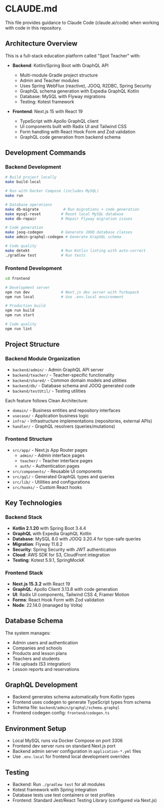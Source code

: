 # CLAUDE.md

This file provides guidance to Claude Code (claude.ai/code) when working with code in this repository.

## Architecture Overview

This is a full-stack education platform called "Spot Teacher" with:

- **Backend**: Kotlin/Spring Boot with GraphQL API
  - Multi-module Gradle project structure
  - Admin and Teacher modules
  - Uses Spring WebFlux (reactive), JOOQ, R2DBC, Spring Security
  - GraphQL schema generation with Expedia GraphQL Kotlin
  - Database: MySQL with Flyway migrations
  - Testing: Kotest framework

- **Frontend**: Next.js 15 with React 19
  - TypeScript with Apollo GraphQL client
  - UI components built with Radix UI and Tailwind CSS
  - Form handling with React Hook Form and Zod validation
  - GraphQL code generation from backend schema

## Development Commands

### Backend Development
```bash
# Build project locally
make build-local

# Run with Docker Compose (includes MySQL)
make run

# Database operations
make db-migrate           # Run migrations + code generation
make mysql-reset         # Reset local MySQL database
make db-repair           # Repair Flyway migration issues

# Code generation
make jooq-codegen        # Generate JOOQ database classes
make admin-graphql-codegen # Generate GraphQL schema

# Code quality
make detekt              # Run Kotlin linting with auto-correct
./gradlew test           # Run tests
```

### Frontend Development
```bash
cd frontend

# Development server
npm run dev              # Next.js dev server with Turbopack
npm run local            # Use .env.local environment

# Production build
npm run build
npm run start

# Code quality
npm run lint
```

## Project Structure

### Backend Module Organization
- `backend/admin/` - Admin GraphQL API server
- `backend/teacher/` - Teacher-specific functionality
- `backend/shared/` - Common domain models and utilities
- `backend/db/` - Database schema and JOOQ generated code
- `backend/testUtil/` - Testing utilities

Each feature follows Clean Architecture:
- `domain/` - Business entities and repository interfaces
- `usecase/` - Application business logic
- `infra/` - Infrastructure implementations (repositories, external APIs)
- `handler/` - GraphQL resolvers (queries/mutations)

### Frontend Structure
- `src/app/` - Next.js App Router pages
  - `admin/` - Admin interface pages
  - `teacher/` - Teacher interface pages
  - `auth/` - Authentication pages
- `src/components/` - Reusable UI components
- `src/gql/` - Generated GraphQL types and queries
- `src/lib/` - Utilities and configurations
- `src/hooks/` - Custom React hooks

## Key Technologies

### Backend Stack
- **Kotlin 2.1.20** with Spring Boot 3.4.4
- **GraphQL** with Expedia GraphQL Kotlin
- **Database**: MySQL 8.0 with JOOQ 3.20.4 for type-safe queries
- **Migration**: Flyway 11.8.2
- **Security**: Spring Security with JWT authentication
- **Cloud**: AWS SDK for S3, CloudFront integration
- **Testing**: Kotest 5.9.1, SpringMockK

### Frontend Stack
- **Next.js 15.3.2** with React 19
- **GraphQL**: Apollo Client 3.13.8 with code generation
- **UI**: Radix UI components, Tailwind CSS 4, Framer Motion
- **Forms**: React Hook Form with Zod validation
- **Node**: 22.14.0 (managed by Volta)

## Database Schema
The system manages:
- Admin users and authentication
- Companies and schools
- Products and lesson plans
- Teachers and students
- File uploads (S3 integration)
- Lesson reports and reservations

## GraphQL Development
- Backend generates schema automatically from Kotlin types
- Frontend uses codegen to generate TypeScript types from schema
- Schema file: `backend/admin/graphql/schema.graphql`
- Frontend codegen config: `frontend/codegen.ts`

## Environment Setup
- Local MySQL runs via Docker Compose on port 3306
- Frontend dev server runs on standard Next.js port
- Backend admin server configuration in `application-*.yml` files
- Use `.env.local` for frontend local development overrides

## Testing
- Backend: Run `./gradlew test` for all modules
- Kotest framework with Spring integration
- Database tests use test containers or test profiles
- Frontend: Standard Jest/React Testing Library (configured via Next.js)